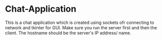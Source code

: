 # Chat-Application
This is a chat application which is created using sockets ofr connecting to network and tkinter for GUI. Make sure you run the server first and then the client. The hostname should be the server's IP address/ name.
